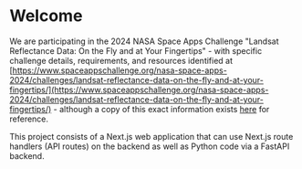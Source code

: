 # Welcome

We are participating in the 2024 NASA Space Apps Challenge "Landsat Reflectance Data: On the Fly and at Your Fingertips" - with specific challenge details, requirements, and resources identified at [https://www.spaceappschallenge.org/nasa-space-apps-2024/challenges/landsat-reflectance-data-on-the-fly-and-at-your-fingertips/](https://www.spaceappschallenge.org/nasa-space-apps-2024/challenges/landsat-reflectance-data-on-the-fly-and-at-your-fingertips/) - although a copy of this exact information exists [here](../documentation/challenge_landsat_reflectance_data.md) for reference.

This project consists of a Next.js web application that can use Next.js route handlers (API routes) on the backend as well as Python code via a FastAPI backend.

